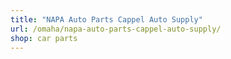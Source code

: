 ```yaml
---
title: "NAPA Auto Parts Cappel Auto Supply"
url: /omaha/napa-auto-parts-cappel-auto-supply/
shop: car parts
---
```

